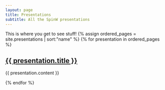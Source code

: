 ```yaml
---
layout: page
title: Presentations
subtitle: All the SpinW presentations
---
```


This is where you get to see stuff!
{% assign ordered_pages = site.presentations | sort:"name" %}
{% for presentation in ordered_pages %}
  <h2>
  <a href="{{ presentation.outerURL | prepend: site.baseurl }}" target="_blank"> {{ presentation.title }} </a>
  </h2>
  <p>{{ presentation.content }}</p>  
{% endfor %}
